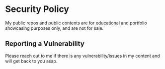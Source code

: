 # Security Policy
My public repos and public contents are for educational and portfolio showcasing purposes only, and are not for sale.

## Reporting a Vulnerability
Please reach out to me if there is any vulnerability/issues in my content and will get back to you asap.

